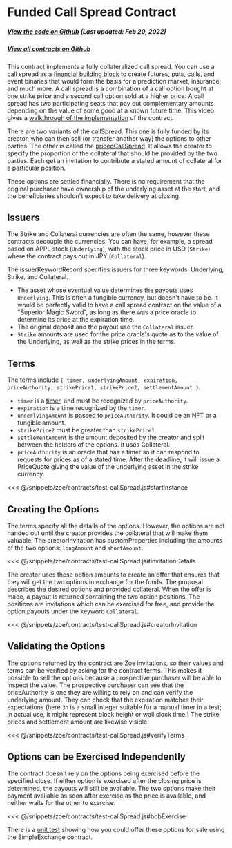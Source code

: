 # Funded Call Spread Contract

<Zoe-Version/>

##### [View the code on Github](https://github.com/Agoric/agoric-sdk/blob/4e0aece631d8310c7ab8ef3f46fad8981f64d208/packages/zoe/src/contracts/callSpread/fundedCallSpread.js) (Last updated: Feb 20, 2022)
##### [View all contracts on Github](https://github.com/Agoric/agoric-sdk/tree/master/packages/zoe/src/contracts)

This contract implements a fully collateralized call spread. You can use a call spread as a
[financial building block](https://youtu.be/m5Pf2d1tHCs) to create futures, puts, calls, and event
binaries that would form the basis for a prediction market, insurance, and much more. A call spread
is a combination of a call option bought at one strike price and a second call option sold at a
higher price. A call spread has two participating seats that pay out complementary amounts depending
on the value of some good at a known future time. This video gives a
[walkthrough of the implementation](https://youtu.be/m5Pf2d1tHCs?t=3566) of the contract.

There are two variants of the callSpread. This one is fully funded by its creator, who can then sell
(or transfer another way) the options to other parties. The other is called the
[pricedCallSpread](./pricedCallSpread.md). It allows the creator to specify the proportion of the
collateral that should be provided by the two parties. Each get an invitation to contribute a stated
amount of collateral for a particular position.

These options are settled financially. There is no requirement that the original purchaser have
ownership of the underlying asset at the start, and the beneficiaries shouldn't expect to take
delivery at closing.

## Issuers

The Strike and Collateral currencies are often the same, however these contracts decouple the
currencies. You can have, for example, a spread based on APPL stock (`Underlying`), with the stock
price in USD (`Strike`) where the contract pays out in JPY (`Collateral`).

The issuerKeywordRecord specifies issuers for three keywords: Underlying, Strike, and Collateral.
 * The asset whose eventual value determines the payouts uses `Underlying`. This is often a fungible
   currency, but doesn't have to be. It would be perfectly valid to have a call spread contract on
   the value of a "Superior Magic Sword", as long as there was a price oracle to determine its price
   at the expiration time.
 * The original deposit and the payout use the `Collateral` issuer.
 * `Strike` amounts are used for the price oracle's quote as to the value of the Underlying, as
   well as the strike prices in the terms.

## Terms

The terms include `{ timer, underlyingAmount, expiration, priceAuthority, strikePrice1,
strikePrice2, settlementAmount }`.
 * `timer` is a [timer](/reference/repl/timerServices.md), and must be recognized by `priceAuthority`.
 * `expiration` is a time recognized by the `timer`.
 * `underlyingAmount` is passed to `priceAuthority`. It could be an NFT or a fungible amount.
 * `strikePrice2` must be greater than `strikePrice1`.
 * `settlementAmount` is the amount deposited by the creator and split between the holders of the
 options. It uses Collateral.
 * `priceAuthority` is an oracle that has a timer so it can respond to requests for prices as of a
   stated time. After the deadline, it will issue a PriceQuote giving the value of the underlying
   asset in the strike currency.

<<< @/snippets/zoe/contracts/test-callSpread.js#startInstance

## Creating the Options

The terms specify all the details of the options. However, the options are not handed out until the
creator provides the collateral that will make them valuable.  The creatorInvitation has
customProperties including the amounts of the two options: `longAmount` and `shortAmount`.

<<< @/snippets/zoe/contracts/test-callSpread.js#invitationDetails

The creator uses these option amounts to create an offer that ensures that they will get the two
options in exchange for the funds. The proposal describes the desired options and provided
collateral. When the offer is made, a payout is returned containing the two option positions. The
positions are invitations which can be exercised for free, and provide the option payouts under the
keyword `Collateral`.

<<< @/snippets/zoe/contracts/test-callSpread.js#creatorInvitation

## Validating the Options

The options returned by the contract are Zoe invitations, so their values and terms can be verified
by asking for the contract terms.  This makes it possible to sell the options because a prospective
purchaser will be able to inspect the value. The prospective purchaser can see that the
priceAuthority is one they are willing to rely on and can verify the underlying amount.  They can
check that the expiration matches their expectations (here `3n` is a small integer suitable for a
manual timer in a test; in actual use, it might represent block height or wall clock time.) The
strike prices and settlement amount are likewise visible.

<<< @/snippets/zoe/contracts/test-callSpread.js#verifyTerms

## Options can be Exercised Independently

The contract doesn't rely on the options being exercised before the specified close. If either
option is exercised after the closing price is determined, the payouts will still be available. The
two options make their payment available as soon after exercise as the price is available, and
neither waits for the other to exercise.

<<< @/snippets/zoe/contracts/test-callSpread.js#bobExercise

There is a
[unit test](https://github.com/Agoric/agoric-sdk/blob/0b44d486390768fbf828e64ce52c99192f67ada0/packages/zoe/test/unitTests/contracts/test-callSpread.js#L440)
showing how you could offer these options for sale using the SimpleExchange contract.
